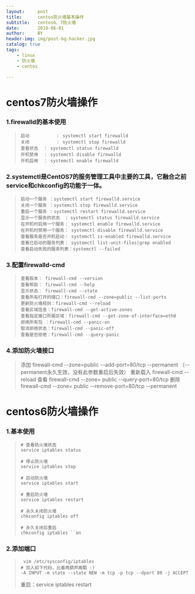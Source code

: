 ```yaml
---
layout:     post
title:      centos防火墙基本操作
subtitle:   centos6、7防火墙
date:       2018-06-01
author:     BY
header-img: img/post-bg-hacker.jpg
catalog: true
tags:
    - linux
    - 防火墙
    - centos

---
```




# centos7防火墙操作



### 1.firewalld的基本使用

>
>
>```
>启动          ： systemctl start firewalld
>关闭          ： systemctl stop firewalld
>查看状态  ： systemctl status firewalld 
>开机禁用  ： systemctl disable firewalld
>开机启用  ： systemctl enable firewalld
>```
>
>



### 2.systemctl是CentOS7的服务管理工具中主要的工具，它融合之前service和chkconfig的功能于一体。



>```
>启动一个服务 ：systemctl start firewalld.service
>关闭一个服务 ：systemctl stop firewalld.service
>重启一个服务 ：systemctl restart firewalld.service
>显示一个服务的状态  : systemctl status firewalld.service
>在开机时启用一个服务： systemctl enable firewalld.service
>在开机时禁用一个服务： systemctl disable firewalld.service
>查看服务是否开机启动： systemctl is-enabled firewalld.service
>查看已启动的服务列表： systemctl list-unit-files|grep enabled
>查看启动失败的服务列表：systemctl --failed
>```



### 3.配置firewalld-cmd

>```
>查看版本： firewall-cmd --version
>查看帮助： firewall-cmd --help
>显示状态： firewall-cmd --state
>查看所有打开的端口：firewall-cmd --zone=public --list-ports
>更新防火墙规则：firewall-cmd --reload
>查看区域信息：firewall-cmd --get-active-zones
>查看指定接口所属区域：firewall-cmd --get-zone-of-interface=eth0
>拒绝所有包 ：firewall-cmd --panic-on
>取消拒绝状态：firewall-cmd --panic-off
>查看是否拒绝：firewall-cmd --query-panic
>```



### 4.添加防火墙接口

> 添加
> firewall-cmd --zone=public --add-port=80/tcp --permanent    （--permanent永久生效，没有此参数重启后失效）
> 重新载入
> firewall-cmd --reload
> 查看
> firewall-cmd --zone= public --query-port=80/tcp
> 删除
> firewall-cmd --zone= public --remove-port=80/tcp --permanent



# centos6防火墙操作

### 1.基本使用

> ```
> # 查看防火墙状态
> service iptables status
> ```
>
> ```
> # 停止防火墙
> service iptables stop
> ```
>
> ```
> # 启动防火墙
> service iptables start
> ```
>
> ```
> # 重启防火墙
> service iptables restart
> ```
>
> ```
> # 永久关闭防火墙
> chkconfig iptables off
> ```
>
> ```
> # 永久关闭后重启
> chkconfig iptables ``on
> ```

### 2.添加端口

> ```
>  vim /etc/sysconfig/iptables
> # 加入如下代码，比着两葫芦画瓢 :)
> -A INPUT -m state --state NEW -m tcp -p tcp --dport 80 -j ACCEPT
> ```
>
> 重启：service iptables restart

